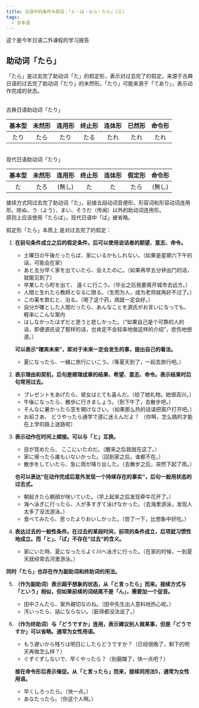 ```yaml
---
title: 日语中的条件与假设：「と・ば・なら・たら」(三)
tags: 
  - 日本语
---
```


这个是今年日语二外课程的学习报告  

## 助动词「たら」

「たら」是过去完了助动词「た」的假定形，表示对过去完了的假定。来源于古典日语的过去完了助动词「たり」的未然形。「たり」可能来源于「てあり」，表示动作完成的状态。 

<br>
古典日语助动词「たり」  

| 基本型 | 未然形 | 连用形 | 终止形 | 连体形 | 已然形 | 命令形 |
| :-----: | :-----: | :-----: | :-----: | :-----: | :-----: | :-----: |
| たり | たら | たり | たる | たれ | たれ | たれ
   
<br>
现代日语助动词「たり」

| 基本型 | 未然形 | 连用形 | 终止形 | 连体形 | 假定形 | 命令形 |
| :-----: | :-----: | :-----: | :-----: | :-----: | :-----: | :-----: |
| た | たろ | (無し) | た | た | たら | (無し)
  
接续方式同过去完了助动词「た」，前接五段动词音便形、形容词和形容动词连用形、除ぬ、う（よう）、まい、そうだ（传闻）以外的助动词连用形。  
原则上应该使用「たらば」，现代日语中「ば」被省略。
  
假定形「たら」本质上 是对过去完了的假定：

1. **在前句条件成立之后的假定条件。后可以使用说话者的期望、意志、命令。**

   - 土曜日の午後だったらば、家にいるかもしれない。（如果是星期六下午的话，可能会在家） 
   - あと五分早く家を出ていたら、会えたのに。（如果再早五分钟出门的话，就能见到了）
   - 卒業したら町を出て、 遠くに行こう。（毕业之后我要离开城市去远方。）
   - 人間と生れたら教師となるに限る。（生而为人，成为老师就再好不过了。）
   - この薬を飲むと、治る。（喝了这个药，病就一定会好。）
   - 自分が確とした人間だったら、あんなことを源氏がお言いになっても、軽率にこんな案内
   - はしなかったはずだと思うと悲しかった。（“如果自己是个可靠的人的话，即便源氏说了那样的话，也肯定不会轻率地做这样的介绍”，悲伤地想道。）

   **可以表示“確実未来”，即对于未来一定会发生的事，提出自己的看法。**

   - 夏になったら、一緒に旅行にいこう。（等夏天到了，一起去旅行吧。）

2. **表示理由和契机，后句是顺理成章的结果、希望、意志、命令。表示结果时后句常用过去。**

   - プレゼントをあげたら、彼女はとても喜んだ。（给了她礼物，她很高兴。）
   - 午後になったら、散歩に行きましょう。（到下午了，去散步吧。）
   - そんなに暑かったら窓を開けなさい。（如果那么热的话请把窗户打开吧。）
   - お前さあ、 どうやったら通学で道に迷えんだよ？	（你啊，怎么搞的才能在上学的路上迷路呢）

3. **表示动作在时间上顺接。可以与「と」互换。**
   
   - 目が覚めたら、 ここにいたのだ。（醒来之后我就在这了。）
   - 家に帰ったら誰もいないかった。（回到家之后，谁都不在。）
   - 散歩をしていたら、急に雨が降り出した。（去散步之后，突然下起了雨。）

   **也可以表达“在动作完成后意外发现一个持续存在的事实“，后句一般用状态的过去式。**

   - 朝起きたら朝顔が咲いていた。（早上起来之后发现牵牛花开了。）
   - 海へ泳ぎに行ったら、人が多すぎて泳げなかった。（去海里游泳，发现人太多了没法游泳。）
   - 食べてみたら、思ったよりおいしかった。（尝了一下，比想象中好吃。）

4. **表达过去的一般性条件。在过去的某段时间，前项的条件成立，后项就习惯性地成立。而「と」、「ば」不存在“过去“的含义。**

   - 家にいた時、夏になったらよく川へ泳ぎに行った。（在家的时候，一到夏天就经常去河里游泳。）
  
**同时「たら」也存在作为副助词和终助词的用法。**

5. **（作为副助词）表示超乎想象的状态，从「と言ったら」而来。接续方式与「という」相似，但如果前续的词结尾不是「ん」，需要加一个促音。**  
   - 田中さんたら、案外親切なのね。（田中先生出人意料地热心呢。）
   - 汚いったら、話にならない。（脏得都没法说了。）

6. **（作为终助词）与「どうですか」连用，表示建议别人做某事，但是「どうですか」可以省略。通常为女性用语。**

   - もう遅いから残りは明日にしたらどうですか？（已经很晚了，剩下的明天再做怎么样？）
   - ぐずぐずしないで、早くやったら？（别磨蹭了，快一点吧？）

   **接在命令形后表示催促。从「と言ったら」而来，接续同用法5，通常为女性用语。**

   - 早くしろったら。（快一点。）
   - あなたったら。（你这个人啊。）